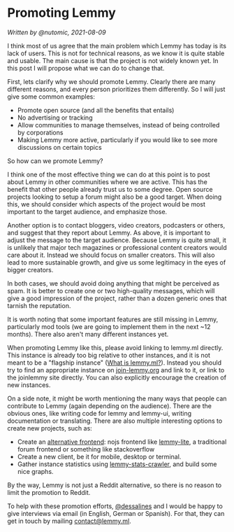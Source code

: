 # Promoting Lemmy

*Written by @nutomic, 2021-08-09*

I think most of us agree that the main problem which Lemmy has today is its lack of users. This is not for technical reasons, as we know it is quite stable and usable. The main cause is that the project is not widely known yet. In this post I will propose what we can do to change that.

First, lets clarify why we should promote Lemmy. Clearly there are many different reasons, and every person prioritizes them differently. So I will just give some common examples:

- Promote open source (and all the benefits that entails)
- No advertising or tracking
- Allow communities to manage themselves, instead of being controlled by corporations
- Making Lemmy more active, particularly if you would like to see more discussions on certain topics

So how can we promote Lemmy? 

I think one of the most effective thing we can do at this point is to post about Lemmy in other communities where we are active. This has the benefit that other people already trust us to some degree. Open source projects looking to setup a forum might also be a good target. When doing this, we should consider which aspects of the project would be most important to the target audience, and emphasize those.

Another option is to contact bloggers, video creators, podcasters or others, and suggest that they report about Lemmy. As above, it is important to adjust the message to the target audience. Because Lemmy is quite small, it is unlikely that major tech magazines or professional content creators would care about it. Instead we should focus on smaller creators. This will also lead to more sustainable growth, and give us some legitimacy in the eyes of bigger creators.

In both cases, we should avoid doing anything that might be perceived as spam. It is better to create one or two high-quality messages, which will give a good impression of the project, rather than a dozen generic ones that tarnish the reputation.

It is worth noting that some important features are still missing in Lemmy, particularly mod tools (we are going to implement them in the next ~12 months). There also aren't many different instances yet. 

When promoting Lemmy like this, please avoid linking to lemmy.ml directly. This instance is already too big relative to other instances, and it is not meant to be a "flagship instance" ([What is lemmy.ml?](https://lemmy.ml/post/70280)). Instead you should try to find an appropriate instance on [join-lemmy.org](https://join-lemmy.org/instances) and link to it, or link to the joinlemmy site directly. You can also explicitly encourage the creation of new instances.

On a side note, it might be worth mentioning the many ways that people can contribute to Lemmy (again depending on the audience). There are the obvious ones, like writing code for lemmy and lemmy-ui, writing documentation or translating. There are also multiple interesting options to create new projects, such as:
- Create an [alternative frontend](https://join-lemmy.org/docs/en/client_development/custom_frontend.html): nojs frontend like [lemmy-lite](https://github.com/IronOxidizer/lemmy-lite), a traditional forum frontend or something like stackoverflow
- Create a new client, be it for mobile, desktop or terminal.
- Gather instance statistics using [lemmy-stats-crawler](https://yerbamate.ml/LemmyNet/lemmy-stats-crawler), and build some nice graphs.

By the way, Lemmy is not just a Reddit alternative, so there is no reason to limit the promotion to Reddit. 

To help with these promotion efforts, [@dessalines](https://lemmy.ml/u/dessalines)  and I would be happy to give interviews via email (in English, German or Spanish). For that, they can get in touch by mailing contact@lemmy.ml.
